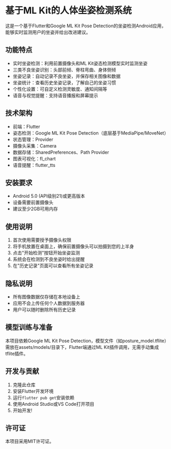 # 基于ML Kit的人体坐姿检测系统

这是一个基于Flutter和Google ML Kit Pose Detection的坐姿检测Android应用，能够实时监测用户的坐姿并给出改进建议。

## 功能特点

- 实时坐姿检测：利用前置摄像头和ML Kit姿态检测模型实时监测坐姿
- 三类不良坐姿识别：头部前倾、脊柱弯曲、身体侧倾
- 坐姿记录：自动记录不良坐姿，并保存相关图像和数据
- 坐姿统计：查看历史坐姿记录，了解自己的坐姿习惯
- 个性化设置：可自定义检测灵敏度、通知间隔等
- 语音与视觉提醒：支持语音播报和屏幕提示

## 技术架构

- 前端：Flutter
- 姿态检测：Google ML Kit Pose Detection（底层基于MediaPipe/MoveNet）
- 状态管理：Provider
- 摄像头采集：Camera
- 数据存储：SharedPreferences、Path Provider
- 图表可视化：fl_chart
- 语音提醒：flutter_tts

## 安装要求

- Android 5.0 (API级别21)或更高版本
- 设备需要前置摄像头
- 建议至少2GB可用内存

## 使用说明

1. 首次使用需要授予摄像头权限
2. 将手机放置在桌面上，确保前置摄像头可以拍摄到您的上半身
3. 点击"开始检测"按钮开始坐姿监测
4. 系统会在检测到不良坐姿时给出提醒
5. 在"历史记录"页面可以查看所有坐姿记录

## 隐私说明

- 所有图像数据仅存储在本地设备上
- 应用不会上传任何个人数据到服务器
- 用户可以随时删除所有历史记录

## 模型训练与准备

本项目依赖Google ML Kit Pose Detection，模型文件（如posture_model.tflite）需放在assets/models/目录下，Flutter端通过ML Kit插件调用，无需手动集成tflite插件。

## 开发与贡献

1. 克隆此仓库
2. 安装Flutter开发环境
3. 运行`flutter pub get`安装依赖
4. 使用Android Studio或VS Code打开项目
5. 开始开发!

## 许可证

本项目采用MIT许可证。

